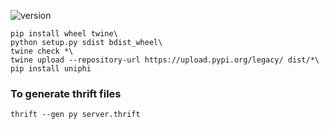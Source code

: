 ![version](https://img.shields.io/badge/version-1.1.26-blue.svg)

```shell
pip install wheel twine\
python setup.py sdist bdist_wheel\
twine check *\
twine upload --repository-url https://upload.pypi.org/legacy/ dist/*\
pip install uniphi
```

### To generate thrift files
```shell
thrift --gen py server.thrift
```

